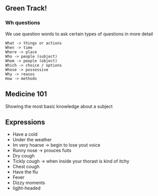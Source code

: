 
## Green Track!

### Wh questions
We use question words to ask certain types of questions in more detail

	What -> things or actions
	When -> time
	Where -> place
	Who -> people (subject)
	Whom -> people (object)
	Which -> choice / options
	Whose -> possessive
	Why -> reasos
	How -> methods

## Medicine 101
Showing the most basic knowledge about a subject

## Expressions

- Have a cold
- Under the weather
- Im very hoarse -> begin to lose yout voice
- Runny nose -> prouces fuits
- Dry cough
- Tickly cough -> when inside your thorast is kind of itchy
- Chest cough
- Have the flu
- Fever
- Dizzy moments
- ligjht-headed

